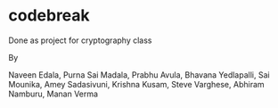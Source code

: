 # codebreak
Done as project for cryptography class

By

Naveen Edala, 
Purna Sai Madala, 
Prabhu Avula, 
Bhavana Yedlapalli, 
Sai Mounika, 
Amey Sadasivuni, 
Krishna Kusam, 
Steve Varghese, 
Abhiram Namburu, 
Manan Verma 
